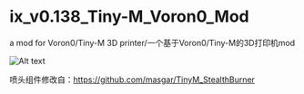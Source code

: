 # ix_v0.138_Tiny-M_Voron0_Mod
a mod for Voron0/Tiny-M 3D printer/一个基于Voron0/Tiny-M的3D打印机mod

![Alt text](https://github.com/ix-prism/ix_v0.138_Tiny-M_Voron0_Mod/blob/main/Picture/picture.jpg)

喷头组件修改自：https://github.com/masgar/TinyM_StealthBurner

